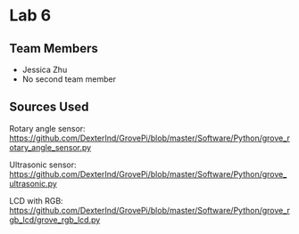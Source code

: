 # Lab 6

## Team Members
- Jessica Zhu
- No second team member

## Sources Used
 Rotary angle sensor: https://github.com/DexterInd/GrovePi/blob/master/Software/Python/grove_rotary_angle_sensor.py
 
 Ultrasonic sensor: https://github.com/DexterInd/GrovePi/blob/master/Software/Python/grove_ultrasonic.py
 
 LCD with RGB: https://github.com/DexterInd/GrovePi/blob/master/Software/Python/grove_rgb_lcd/grove_rgb_lcd.py
 